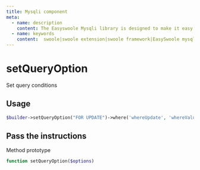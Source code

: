 ```yaml
---
title: Mysqli component
meta:
  - name: description
    content: The Easyswoole Mysqli library is designed to make it easy for users to make a database call in an object-oriented form. And provide basic support for advanced usage such as Orm components.
  - name: keywords
    content:  swoole|swoole extension|swoole framework|EasySwoole mysqli|EasySwoole ORM|Swoole mysqli coroutine client|swoole ORM
---
```

# setQueryOption

Set query conditions

## Usage


```php
$builder->setQueryOption("FOR UPDATE")->where('whereUpdate', 'whereValue')->update('updateTable', ['a' => 1], 2);
```

## Pass the instructions

Method prototype
```php
function setQueryOption($options)
```
